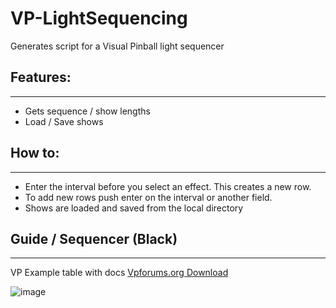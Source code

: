 # VP-LightSequencing

Generates script for a Visual Pinball light sequencer

## Features:
---

- Gets sequence / show lengths
- Load / Save shows

## How to:
---

- Enter the interval before you select an effect. This creates a new row. 
- To add new rows push enter on the interval or another field.
- Shows are loaded and saved from the local directory

## Guide / Sequencer (Black)
---

VP Example table with docs [Vpforums.org Download](https://www.vpforums.org/index.php?app=downloads&showfile=3618)

![image](https://user-images.githubusercontent.com/5377332/124993518-5db90c00-e03c-11eb-931b-0cfd4d4cdcce.png)
